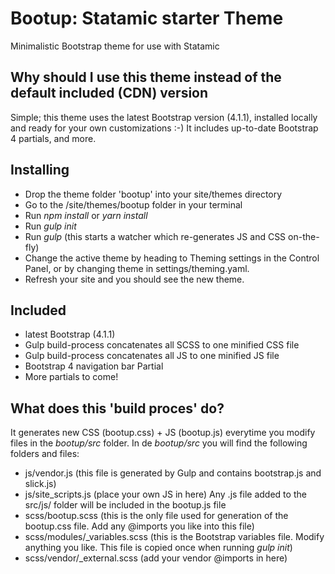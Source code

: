 # Bootup: Statamic starter Theme
Minimalistic Bootstrap theme for use with Statamic

## Why should I use this theme instead of the default included (CDN) version
Simple; this theme uses the latest Bootstrap version (4.1.1), installed locally and ready for your own customizations :-)
It includes up-to-date Bootstrap 4 partials, and more.

## Installing
- Drop the theme folder 'bootup' into your site/themes directory
- Go to the /site/themes/bootup folder in your terminal
- Run *npm install* or *yarn install*
- Run *gulp init*
- Run *gulp* (this starts a watcher which re-generates JS and CSS on-the-fly)
- Change the active theme by heading to Theming settings in the Control Panel, or by changing theme in settings/theming.yaml.
- Refresh your site and you should see the new theme.

## Included
- latest Bootstrap (4.1.1)
- Gulp build-process concatenates all SCSS to one minified CSS file
- Gulp build-process concatenates all JS to one minified JS file
- Bootstrap 4 navigation bar Partial
- More partials to come!

## What does this 'build proces' do?
It generates new CSS (bootup.css) + JS (bootup.js) everytime you modify files in the *bootup/src* folder. In de *bootup/src* you will find the following folders and files:
- js/vendor.js (this file is generated by Gulp and contains bootstrap.js and slick.js)
- js/site_scripts.js (place your own JS in here)
Any .js file added to the src/js/ folder will be included in the bootup.js file
- scss/bootup.scss (this is the only file used for generation of the bootup.css file. Add any @imports you like into this file)
- scss/modules/_variables.scss (this is the Bootstrap variables file. Modify anything you like. This file is copied once when running *gulp init*)
- scss/vendor/_external.scss (add your vendor @imports in here)